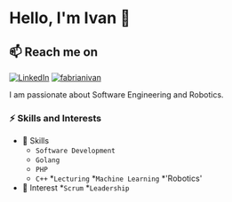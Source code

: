 # Hello, I'm Ivan 👋

## 📫 Reach me on
[![LinkedIn](https://img.shields.io/badge/linkedin-%230077B5.svg?&style=for-the-badge&logo=linkedin&logoColor=white)](https://linkedin.com/in/fabrianivan)
[![fabrianivan](https://img.shields.io/badge/-fabrianivan-333333?style=flat&logo=Github&logoColor=white&link=https://github.com/fabrianivan21)](https://github.com/fabrianivan)

I am passionate about Software Engineering and Robotics. 


### ⚡️ Skills and Interests
* 🌱 Skills
  * `Software Development`
  * `Golang`
  * `PHP`
  * `C++`
  *`Lecturing`
  *`Machine Learning`
  *'Robotics'
* 🔭 Interest
  *`Scrum`
  *`Leadership`



